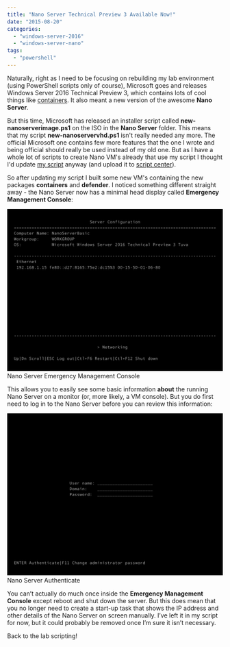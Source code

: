 ```yaml
---
title: "Nano Server Technical Preview 3 Available Now!"
date: "2015-08-20"
categories:
  - "windows-server-2016"
  - "windows-server-nano"
tags:
  - "powershell"
---
```


Naturally, right as I need to be focusing on rebuilding my lab environment (using PowerShell scripts only of course), Microsoft goes and releases Windows Server 2016 Technical Preview 3, which contains lots of cool things like [containers](http://weblogs.asp.net/scottgu/announcing-windows-server-2016-containers-preview). It also meant a new version of the awesome **Nano Server**.

But this time, Microsoft has released an installer script called **new-nanoserverimage.ps1** on the ISO in the **Nano Server** folder. This means that my script **new-nanoservervhd.ps1** isn't really needed any more. The official Microsoft one contains few more features that the one I wrote and being official should really be used instead of my old one. But as I have a whole lot of scripts to create Nano VM's already that use my script I thought I'd update [my script](https://gallery.technet.microsoft.com/scriptcenter/Create-a-New-Nano-Server-61f674f1) anyway (and upload it to [script center](https://gallery.technet.microsoft.com/scriptcenter/Create-a-New-Nano-Server-61f674f1)).

So after updating my script I built some new VM's containing the new packages **containers** and **defender**. I noticed something different straight away - the Nano Server now has a minimal head display called **Emergency Management Console**:

[![Nano Server Emergency Management Console](/images/ss_nanoserver_tp3.png?w=660)](/images/ss_nanoserver_tp3.png)
Nano Server Emergency Management Console

This allows you to easily see some basic information **about** the running Nano Server on a monitor (or, more likely, a VM console). But you do first need to log in to the Nano Server before you can review this information:

[![Nano Server Authenticate](/images/ss_nanoserver_authenticate.png?w=660)](/images/ss_nanoserver_authenticate.png)
Nano Server Authenticate

You can’t actually do much once inside the **Emergency Management Console** except reboot and shut down the server. But this does mean that you no longer need to create a start-up task that shows the IP address and other details of the Nano Server on screen manually. I’ve left it in my script for now, but it could probably be removed once I’m sure it isn’t necessary.

Back to the lab scripting!
